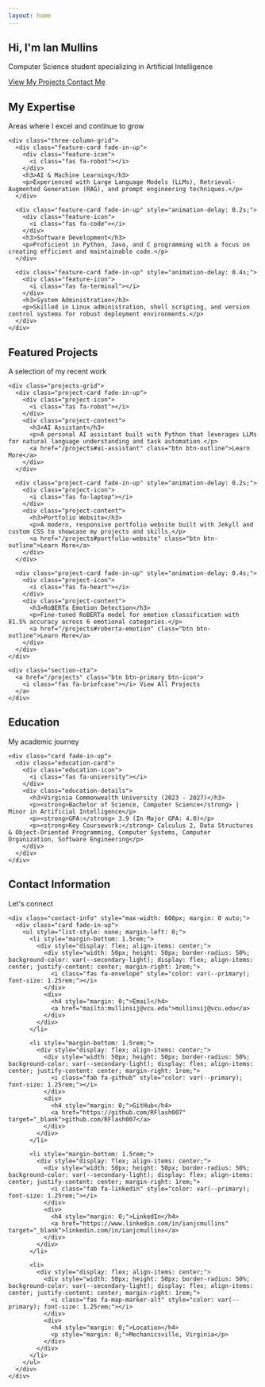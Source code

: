 ```yaml
---
layout: home
---
```


<section class="hero-section">
  <div class="hero-background"></div>
  <div class="wrapper">
    <div class="hero-content fade-in">
      <h1 class="hero-title">Hi, I'm <span style="color: var(--secondary);">Ian Mullins</span></h1>
      <p class="hero-subtitle">Computer Science student specializing in Artificial Intelligence</p>
      <div class="hero-cta">
        <a href="/projects" class="btn btn-primary btn-icon">
          <i class="fas fa-code"></i> View My Projects
        </a>
        <a href="/contact" class="btn btn-outline btn-icon">
          <i class="fas fa-paper-plane"></i> Contact Me
        </a>
      </div>
    </div>
  </div>
</section>

<section class="section">
  <div class="wrapper">
    <div class="section-title">
      <h2 style="color: var(--secondary);">My Expertise</h2>
      <p style="color: var(--text-dark);">Areas where I excel and continue to grow</p>
    </div>
    
    <div class="three-column-grid">
      <div class="feature-card fade-in-up">
        <div class="feature-icon">
          <i class="fas fa-robot"></i>
        </div>
        <h3>AI & Machine Learning</h3>
        <p>Experienced with Large Language Models (LLMs), Retrieval-Augmented Generation (RAG), and prompt engineering techniques.</p>
      </div>
      
      <div class="feature-card fade-in-up" style="animation-delay: 0.2s;">
        <div class="feature-icon">
          <i class="fas fa-code"></i>
        </div>
        <h3>Software Development</h3>
        <p>Proficient in Python, Java, and C programming with a focus on creating efficient and maintainable code.</p>
      </div>
      
      <div class="feature-card fade-in-up" style="animation-delay: 0.4s;">
        <div class="feature-icon">
          <i class="fas fa-terminal"></i>
        </div>
        <h3>System Administration</h3>
        <p>Skilled in Linux administration, shell scripting, and version control systems for robust deployment environments.</p>
      </div>
    </div>
  </div>
</section>

<section class="section bg-light">
  <div class="wrapper">
    <div class="section-title">
      <h2 style="color: var(--secondary);">Featured Projects</h2>
      <p style="color: var(--text-dark);">A selection of my recent work</p>
    </div>
    
    <div class="projects-grid">
      <div class="project-card fade-in-up">
        <div class="project-icon">
          <i class="fas fa-robot"></i>
        </div>
        <div class="project-content">
          <h3>AI Assistant</h3>
          <p>A personal AI assistant built with Python that leverages LLMs for natural language understanding and task automation.</p>
          <a href="/projects#ai-assistant" class="btn btn-outline">Learn More</a>
        </div>
      </div>
      
      <div class="project-card fade-in-up" style="animation-delay: 0.2s;">
        <div class="project-icon">
          <i class="fas fa-laptop"></i>
        </div>
        <div class="project-content">
          <h3>Portfolio Website</h3>
          <p>A modern, responsive portfolio website built with Jekyll and custom CSS to showcase my projects and skills.</p>
          <a href="/projects#portfolio-website" class="btn btn-outline">Learn More</a>
        </div>
      </div>

      <div class="project-card fade-in-up" style="animation-delay: 0.4s;">
        <div class="project-icon">
          <i class="fas fa-heart"></i>
        </div>
        <div class="project-content">
          <h3>RoBERTa Emotion Detection</h3>
          <p>Fine-tuned RoBERTa model for emotion classification with 81.5% accuracy across 6 emotional categories.</p>
          <a href="/projects#roberta-emotion" class="btn btn-outline">Learn More</a>
        </div>
      </div>
    </div>
    
    <div class="section-cta">
      <a href="/projects" class="btn btn-primary btn-icon">
        <i class="fas fa-briefcase"></i> View All Projects
      </a>
    </div>
  </div>
</section>

<section class="section">
  <div class="wrapper">
    <div class="section-title education-title">
      <h2 style="color: var(--secondary);">Education</h2>
      <p style="color: var(--text-dark);">My academic journey</p>
    </div>
    
    <div class="card fade-in-up">
      <div class="education-card">
        <div class="education-icon">
          <i class="fas fa-university"></i>
        </div>
        <div class="education-details">
          <h3>Virginia Commonwealth University (2023 - 2027)</h3>
          <p><strong>Bachelor of Science, Computer Science</strong> | Minor in Artificial Intelligence</p>
          <p><strong>GPA:</strong> 3.9 (In Major GPA: 4.0)</p>
          <p><strong>Key Coursework:</strong> Calculus 2, Data Structures & Object-Oriented Programming, Computer Systems, Computer Organization, Software Engineering</p>
        </div>
      </div>
    </div>
  </div>
</section>

<section class="section bg-light">
  <div class="wrapper">
    <div class="section-title">
      <h2 style="color: var(--secondary);">Contact Information</h2>
      <p style="color: var(--text-dark);">Let's connect</p>
    </div>
    
    <div class="contact-info" style="max-width: 600px; margin: 0 auto;">
      <div class="card fade-in-up">
        <ul style="list-style: none; margin-left: 0;">
          <li style="margin-bottom: 1.5rem;">
            <div style="display: flex; align-items: center;">
              <div style="width: 50px; height: 50px; border-radius: 50%; background-color: var(--secondary-light); display: flex; align-items: center; justify-content: center; margin-right: 1rem;">
                <i class="fas fa-envelope" style="color: var(--primary); font-size: 1.25rem;"></i>
              </div>
              <div>
                <h4 style="margin: 0;">Email</h4>
                <a href="mailto:mullinsij@vcu.edu">mullinsij@vcu.edu</a>
              </div>
            </div>
          </li>
          
          <li style="margin-bottom: 1.5rem;">
            <div style="display: flex; align-items: center;">
              <div style="width: 50px; height: 50px; border-radius: 50%; background-color: var(--secondary-light); display: flex; align-items: center; justify-content: center; margin-right: 1rem;">
                <i class="fab fa-github" style="color: var(--primary); font-size: 1.25rem;"></i>
              </div>
              <div>
                <h4 style="margin: 0;">GitHub</h4>
                <a href="https://github.com/RFlash007" target="_blank">github.com/RFlash007</a>
              </div>
            </div>
          </li>
          
          <li style="margin-bottom: 1.5rem;">
            <div style="display: flex; align-items: center;">
              <div style="width: 50px; height: 50px; border-radius: 50%; background-color: var(--secondary-light); display: flex; align-items: center; justify-content: center; margin-right: 1rem;">
                <i class="fab fa-linkedin" style="color: var(--primary); font-size: 1.25rem;"></i>
              </div>
              <div>
                <h4 style="margin: 0;">LinkedIn</h4>
                <a href="https://www.linkedin.com/in/ianjcmullins" target="_blank">linkedin.com/in/ianjcmullins</a>
              </div>
            </div>
          </li>
          
          <li>
            <div style="display: flex; align-items: center;">
              <div style="width: 50px; height: 50px; border-radius: 50%; background-color: var(--secondary-light); display: flex; align-items: center; justify-content: center; margin-right: 1rem;">
                <i class="fas fa-map-marker-alt" style="color: var(--primary); font-size: 1.25rem;"></i>
              </div>
              <div>
                <h4 style="margin: 0;">Location</h4>
                <p style="margin: 0;">Mechanicsville, Virginia</p>
              </div>
            </div>
          </li>
        </ul>
      </div>
    </div>
  </div>
</section>

<script>
  // Add active class to current navigation item
  document.addEventListener('DOMContentLoaded', function() {
    const currentLocation = window.location.pathname;
    const navLinks = document.querySelectorAll('.main-navigation a');
    
    navLinks.forEach(link => {
      const linkPath = link.getAttribute('href');
      if (currentLocation === linkPath || (currentLocation === '/' && linkPath === '/')) {
        link.classList.add('active');
      }
    });
    
    // Mobile navigation toggle
    const navbarToggle = document.querySelector('.navbar-toggle');
    const mainNavigation = document.querySelector('.main-navigation');
    
    if (navbarToggle) {
      navbarToggle.addEventListener('click', function() {
        mainNavigation.classList.toggle('active');
      });
    }
  });
</script> 